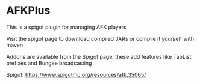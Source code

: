 # AFKPlus

This is a spigot plugin for managing AFK players

Visit the spigot page to download compiled JARs or compile it yourself with maven

Addons are available from the Spigot page, these add features like TabList prefixes and Bungee broadcasting

Spigot: https://www.spigotmc.org/resources/afk.35065/
